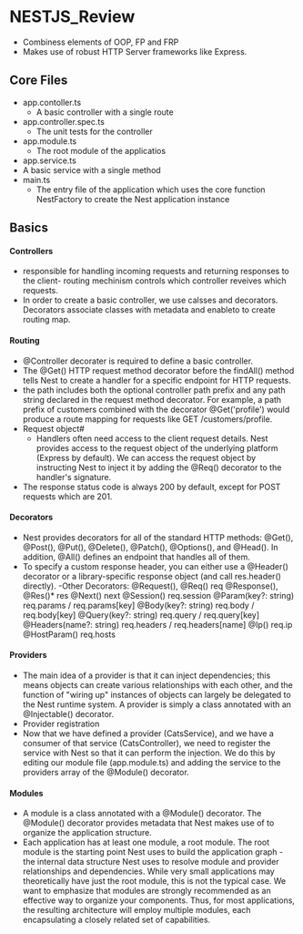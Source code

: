 # NESTJS_Review
- Combiness elements  of OOP, FP and FRP
- Makes use of robust HTTP Server frameworks like Express.  

## Core Files
- app.contoller.ts
  - A basic controller with a single route
- app.controller.spec.ts  
  - The unit tests for the controller
- app.module.ts  
  - The root module of the applicatios
- app.service.ts 
 - A basic service with a single method
- main.ts
  - The entry file of the application which uses the core function NestFactory to create the Nest application instance 
  
## Basics
#### Controllers
 - responsible for handling incoming requests and returning responses to the client- routing mechinism controls which controller reveives which requests. 
 - In order to create a basic controller, we use calsses and decorators.  Decorators associate classes with metadata and enableto to create routing map.
  
#### Routing
 - @Controller decorater is required to define a basic controller.  
 - The @Get() HTTP request method decorator before the findAll() method tells Nest to create a handler for a specific endpoint for HTTP requests. 
 -  the path includes both the optional controller path prefix and any path string declared in the request method decorator. For example, a path prefix of customers combined with the decorator @Get('profile') would produce a route mapping for requests like GET /customers/profile.
 - Request object#
    - Handlers often need access to the client request details. Nest provides access to the request object of the underlying platform (Express by default). We can        access the request object by instructing Nest to inject it by adding the @Req() decorator to the handler's signature. 
- The response status code is always 200 by default, except for POST requests which are 201. 
#### Decorators
- Nest provides decorators for all of the standard HTTP methods: @Get(), @Post(), @Put(), @Delete(), @Patch(), @Options(), and @Head(). In addition, @All() defines an endpoint that handles all of them.
- To specify a custom response header, you can either use a @Header() decorator or a library-specific response object (and call res.header() directly).
-Other Decorators:
@Request(), @Req()	req
@Response(), @Res()*	res
@Next()	next
@Session()	req.session
@Param(key?: string)	req.params / req.params[key]
@Body(key?: string)	req.body / req.body[key]
@Query(key?: string)	req.query / req.query[key]
@Headers(name?: string)	req.headers / req.headers[name]
@Ip()	req.ip
@HostParam()	req.hosts

#### Providers 
- The main idea of a provider is that it can inject dependencies; this means objects can create various relationships with each other, and the function of "wiring up" instances of objects can largely be delegated to the Nest runtime system. A provider is simply a class annotated with an @Injectable() decorator.
- Provider registration
- Now that we have defined a provider (CatsService), and we have a consumer of that service (CatsController), we need to register the service with Nest so that it can perform the injection. We do this by editing our module file (app.module.ts) and adding the service to the providers array of the @Module() decorator.
 
#### Modules
- A module is a class annotated with a @Module() decorator. The @Module() decorator provides metadata that Nest makes use of to organize the application structure.
- Each application has at least one module, a root module. The root module is the starting point Nest uses to build the application graph - the internal data structure Nest uses to resolve module and provider relationships and dependencies. While very small applications may theoretically have just the root module, this is not the typical case. We want to emphasize that modules are strongly recommended as an effective way to organize your components. Thus, for most applications, the resulting architecture will employ multiple modules, each encapsulating a closely related set of capabilities.
